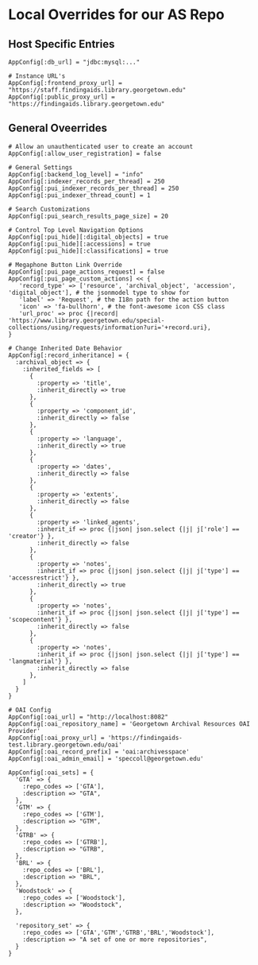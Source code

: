 # Local Overrides for our AS Repo

## Host Specific Entries

    AppConfig[:db_url] = "jdbc:mysql:..."
    
    # Instance URL's
    AppConfig[:frontend_proxy_url] = "https://staff.findingaids.library.georgetown.edu"
    AppConfig[:public_proxy_url] = "https://findingaids.library.georgetown.edu"
    
## General Oveerrides

    # Allow an unauthenticated user to create an account
    AppConfig[:allow_user_registration] = false
    
    # General Settings
    AppConfig[:backend_log_level] = "info"
    AppConfig[:indexer_records_per_thread] = 250
    AppConfig[:pui_indexer_records_per_thread] = 250
    AppConfig[:pui_indexer_thread_count] = 1
    
    # Search Customizations
    AppConfig[:pui_search_results_page_size] = 20
    
    # Control Top Level Navigation Options
    AppConfig[:pui_hide][:digital_objects] = true
    AppConfig[:pui_hide][:accessions] = true
    AppConfig[:pui_hide][:classifications] = true
    
    # Megaphone Button Link Override
    AppConfig[:pui_page_actions_request] = false
    AppConfig[:pui_page_custom_actions] << {
       'record_type' => ['resource', 'archival_object', 'accession', 'digital_object'], # the jsonmodel type to show for
       'label' => 'Request', # the I18n path for the action button
       'icon' => 'fa-bullhorn', # the font-awesome icon CSS class
       'url_proc' => proc {|record| 'https://www.library.georgetown.edu/special-collections/using/requests/information?uri='+record.uri},
    }
    
    # Change Inherited Date Behavior
    AppConfig[:record_inheritance] = {
      :archival_object => {
        :inherited_fields => [
          {
            :property => 'title',
            :inherit_directly => true
          },
          {
            :property => 'component_id',
            :inherit_directly => false
          },
          {
            :property => 'language',
            :inherit_directly => true
          },
          {
            :property => 'dates',
            :inherit_directly => false
          },
          {
            :property => 'extents',
            :inherit_directly => false
          },
          {
            :property => 'linked_agents',
            :inherit_if => proc {|json| json.select {|j| j['role'] == 'creator'} },
            :inherit_directly => false
          },
          {
            :property => 'notes',
            :inherit_if => proc {|json| json.select {|j| j['type'] == 'accessrestrict'} },
            :inherit_directly => true
          },
          {
            :property => 'notes',
            :inherit_if => proc {|json| json.select {|j| j['type'] == 'scopecontent'} },
            :inherit_directly => false
          },
          {
            :property => 'notes',
            :inherit_if => proc {|json| json.select {|j| j['type'] == 'langmaterial'} },
            :inherit_directly => false
          },
        ]
      }
    }
    
    # OAI Config
    AppConfig[:oai_url] = "http://localhost:8082"
    AppConfig[:oai_repository_name] = 'Georgetown Archival Resources OAI Provider'
    AppConfig[:oai_proxy_url] = 'https://findingaids-test.library.georgetown.edu/oai'
    AppConfig[:oai_record_prefix] = 'oai:archivesspace'
    AppConfig[:oai_admin_email] = 'speccoll@georgetown.edu'
    
    AppConfig[:oai_sets] = {
      'GTA' => {
        :repo_codes => ['GTA'],
        :description => "GTA",
      },
      'GTM' => {
        :repo_codes => ['GTM'],
        :description => "GTM",
      },
      'GTRB' => {
        :repo_codes => ['GTRB'],
        :description => "GTRB",
      },
      'BRL' => {
        :repo_codes => ['BRL'],
        :description => "BRL",
      },
      'Woodstock' => {
        :repo_codes => ['Woodstock'],
        :description => "Woodstock",
      },
      
      'repository_set' => {
        :repo_codes => ['GTA','GTM','GTRB','BRL','Woodstock'],
        :description => "A set of one or more repositories",
      }
    }
    
    
    